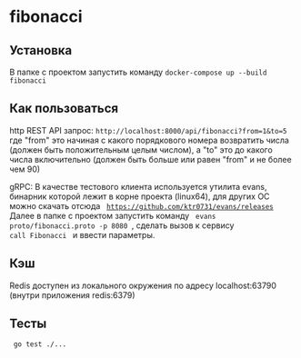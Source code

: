 # fibonacci

## Установка
В папке с проектом запустить команду
<code>docker-compose up --build fibonacci</code>

## Как пользоваться
http REST API запрос: <code>http://localhost:8000/api/fibonacci?from=1&to=5 </code> 
где "from" это начиная с какого порядкового номера возвратить числа (должен быть положительным целым числом),
а "to" это до какого числа включительно (должен быть больше или равен "from" и не более чем 90)

gRPC: В качестве тестового клиента используется утилита evans, бинарник которой лежит в корне проекта (linux64),
для других ОС можно скачать отсюда <code> https://github.com/ktr0731/evans/releases </code>
Далее в папке с проектом запустить команду <code> evans proto/fibonacci.proto -p 8080 </code>,
сделать вызов к сервису <code> call Fibonacci </code> и ввести параметры.

## Кэш
Redis доступен из локального окружения по адресу localhost:63790 (внутри приложения redis:6379)

## Тесты
<code> go test ./... </code>